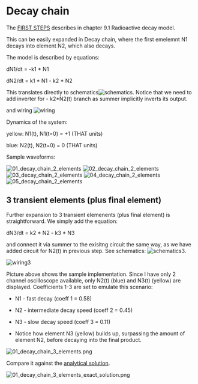 # Decay chain

The [FIRST STEPS](../THAT_First_Steps.pdf) describes in chapter 9.1 Radioactive decay model.

This can be easily expanded in Decay chain, where the first emelemnt N1 decays into element N2, which also decays.

The model is described by equations:

dN1/dt = -k1 * N1

dN2/dt = k1 * N1 - k2 * N2

This translates directly to schematics![schematics](schematics.jpg). Notice that we need to add inverter for - k2*N2(t) branch as summer implicitly inverts its output. 

and wiring ![wiring](wiring.jpg)

Dynamics of the system:

yellow: N1(t), N1(t=0) = +1 (THAT units)

blue:   N2(t), N2(t=0) = 0  (THAT units)

Sample waveforms:

![01_decay_chain_2_elements](01_decay_chain_2_elements.png)
![02_decay_chain_2_elements](02_decay_chain_2_elements.png)
![03_decay_chain_2_elements](03_decay_chain_2_elements.png)
![04_decay_chain_2_elements](04_decay_chain_2_elements.png)
![05_decay_chain_2_elements](05_decay_chain_2_elements.png)

## 3 transient elements (plus final element)

Further expansion to 3 transient elemenents (plus final element) is straightforward. We simply add the equation:

dN3/dt = k2 * N2 - k3 * N3

and connect it via summer to the exisitng circuit the same way, as we have added circuit for N2(t) in previous step. See schematics: ![schematics3](schematics_3_elements.jpg).

![wiring3](wiring_3_elements.jpg) 

Picture above shows the sample implementation. Since I have only 2 channel oscilloscope available, only N2(t) (blue) and N3(t) (yellow) are displayed. Coefficients 1-3 are set to emulate this scenario:
* N1 - fast decay (coeff 1 = 0.58)
* N2 - intermediate decay speed (coeff 2 = 0.45)
* N3 - slow decay speed (coeff 3 = 0.11) 

* Notice how element N3 (yellow) builds up, surpassing the amount of element N2, before decaying into the final product.

![01_decay_chain_3_elements.png](01_decay_chain_3_elements.png)

Compare it against the [analytical solution](https://www.geogebra.org/calculator/mhvaucpd).

![01_decay_chain_3_elements_exact_solution.png](01_decay_chain_3_elements_exact_solution.png)
